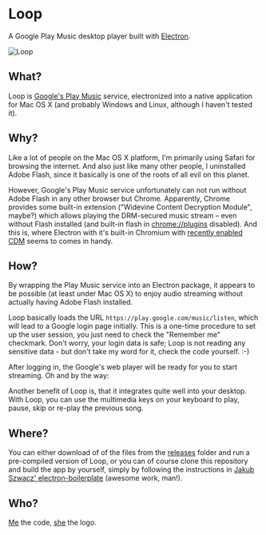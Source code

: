 Loop
====
A Google Play Music desktop player built with [Electron](http://electron.atom.io).

![Loop](https://raw.githubusercontent.com/twostairs/loop/master/loop-screenshot.png)

## What?

Loop is [Google's Play Music](https://play.google.com/music/listen) service, electronized into a native application for Mac OS X (and probably Windows and Linux, although I haven't tested it).

## Why?

Like a lot of people on the Mac OS X platform, I'm primarily using Safari for browsing the internet. And also just like many other people, I uninstalled Adobe Flash, since it basically is one of the roots of all evil on this planet.

However, Google's Play Music service unfortunately can not run without Adobe Flash in any other browser but Chrome. Apparently, Chrome provides some built-in extension ("Widevine Content Decryption Module", maybe?) which allows playing the DRM-secured music stream – even without Flash installed (and built-in flash in [chrome://plugins](chrome://plugins) disabled). And this is, where Electron with it's built-in Chromium with [recently enabled CDM](https://github.com/atom/electron/issues/2085) seems to comes in handy.

## How?

By wrapping the Play Music service into an Electron package, it appears to be possible (at least under Mac OS X) to enjoy audio streaming without actually having Adobe Flash installed.

Loop basically loads the URL `https://play.google.com/music/listen`, which will lead to a Google login page initially. This is a one-time procedure to set up the user session, you just need to check the "Remember me" checkmark. Don't worry, your login data is safe; Loop is not reading any sensitive data - but don't take my word for it, check the code yourself. :-)

After logging in, the Google's web player will be ready for you to start streaming. Oh and by the way:

Another benefit of Loop is, that it integrates quite well into your desktop. With Loop, you can use the multimedia keys on your keyboard to play, pause, skip or re-play the previous song.

## Where?

You can either download of of the files from the [releases](https://github.com/twostairs/loop/tree/master/releases) folder and run a pre-compiled version of Loop, or you can of course clone this repository and build the app by yourself, simply by following the instructions in [Jakub Szwacz' electron-boilerplate](https://github.com/szwacz/electron-boilerplate) (awesome work, man!).

## Who?

[Me](https://twitter.com/mrusme) the code, [she](https://twitter.com/doriiimaus) the logo.
